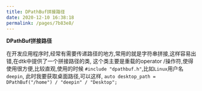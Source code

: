 ```yaml
---
title: DPathBuf拼接路径
date: 2020-12-10 16:38:18
permalink: /pages/7b83e8/
---
```

**DPathBuf拼接路径**

在开发应用程序时,经常有需要传递路径的地方,常用的就是字符串拼接,这样容易出错,在dtk中提供了一个拼接路径的类, 这个类主要是重载的operator /操作符,使得使用很方便,比较直观,使用的时候 `#include "dpathbuf.h"`,比如`Linux`用户名`deepin`, 此时我要获取桌面路径,可以这样, `auto desktop_path = DPathBuf("/home") / "deepin" / "Desktop";`